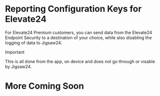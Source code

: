 # Reporting Configuration Keys for Elevate24

For Elevate24 Premium customers, you can send data from the Elevate24 Endpoint Security to a destination of your choice, while also disabling the logging of data to Jigsaw24.

> [!IMPORTANT]
> This is all done from the app, on device and does not go through or visable by Jigsaw24. 

# More Coming Soon


